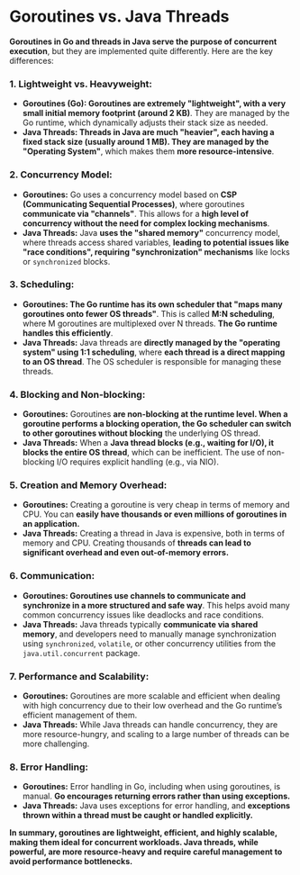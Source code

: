 # Goroutines vs. Java Threads

**Goroutines in Go and threads in Java serve the purpose of concurrent execution**, but they are implemented quite differently. Here are the key differences:

### 1. **Lightweight vs. Heavyweight:**
   - **Goroutines (Go): Goroutines are extremely "lightweight", with a very small initial memory footprint (around 2 KB)**. They are managed by the Go runtime, which dynamically adjusts their stack size as needed.
   - **Java Threads: Threads in Java are much "heavier", each having a fixed stack size (usually around 1 MB). They are managed by the "Operating System"**, which makes them **more resource-intensive**.

### 2. **Concurrency Model:**
   - **Goroutines:** Go uses a concurrency model based on **CSP (Communicating Sequential Processes)**, where goroutines **communicate via "channels"**. This allows for a **high level of concurrency without the need for complex locking mechanisms**.
   - **Java Threads:** Java **uses the "shared memory"** concurrency model, where threads access shared variables, **leading to potential issues like "race conditions", requiring "synchronization" mechanisms** like locks or `synchronized` blocks.

### 3. **Scheduling:**
   - **Goroutines: The Go runtime has its own scheduler that "maps many goroutines onto fewer OS threads"**. This is called **M:N scheduling**, where M goroutines are multiplexed over N threads. **The Go runtime handles this efficiently**.
   - **Java Threads:** Java threads are **directly managed by the "operating system" using 1:1 scheduling**, where **each thread is a direct mapping to an OS thread**. The OS scheduler is responsible for managing these threads.

### 4. **Blocking and Non-blocking:**
   - **Goroutines:** Goroutines **are non-blocking at the runtime level. When a goroutine performs a blocking operation, the Go scheduler can switch to other goroutines without blocking** the underlying OS thread.
   - **Java Threads:** When a **Java thread blocks (e.g., waiting for I/O), it blocks the entire OS thread**, which can be inefficient. The use of non-blocking I/O requires explicit handling (e.g., via NIO).

### 5. **Creation and Memory Overhead:**
   - **Goroutines:** Creating a goroutine is very cheap in terms of memory and CPU. You can **easily have thousands or even millions of goroutines in an application.**
   - **Java Threads:** Creating a thread in Java is expensive, both in terms of memory and CPU. Creating thousands of **threads can lead to significant overhead and even out-of-memory errors.**

### 6. **Communication:**
   - **Goroutines: Goroutines use channels to communicate and synchronize in a more structured and safe way**. This helps avoid many common concurrency issues like deadlocks and race conditions.
   - **Java Threads:** Java threads typically **communicate via shared memory**, and developers need to manually manage synchronization using `synchronized`, `volatile`, or other concurrency utilities from the `java.util.concurrent` package.

### 7. **Performance and Scalability:**
   - **Goroutines:** Goroutines are more scalable and efficient when dealing with high concurrency due to their low overhead and the Go runtime’s efficient management of them.
   - **Java Threads:** While Java threads can handle concurrency, they are more resource-hungry, and scaling to a large number of threads can be more challenging.

### 8. **Error Handling:**
   - **Goroutines:** Error handling in Go, including when using goroutines, is manual. **Go encourages returning errors rather than using exceptions.**
   - **Java Threads:** Java uses exceptions for error handling, and **exceptions thrown within a thread must be caught or handled explicitly.**

**In summary, goroutines are lightweight, efficient, and highly scalable, making them ideal for concurrent workloads. Java threads, while powerful, are more resource-heavy and require careful management to avoid performance bottlenecks.**